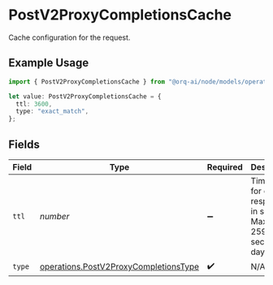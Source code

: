 # PostV2ProxyCompletionsCache

Cache configuration for the request.

## Example Usage

```typescript
import { PostV2ProxyCompletionsCache } from "@orq-ai/node/models/operations";

let value: PostV2ProxyCompletionsCache = {
  ttl: 3600,
  type: "exact_match",
};
```

## Fields

| Field                                                                                          | Type                                                                                           | Required                                                                                       | Description                                                                                    | Example                                                                                        |
| ---------------------------------------------------------------------------------------------- | ---------------------------------------------------------------------------------------------- | ---------------------------------------------------------------------------------------------- | ---------------------------------------------------------------------------------------------- | ---------------------------------------------------------------------------------------------- |
| `ttl`                                                                                          | *number*                                                                                       | :heavy_minus_sign:                                                                             | Time to live for cached responses in seconds. Maximum 259200 seconds (3 days).                 | 3600                                                                                           |
| `type`                                                                                         | [operations.PostV2ProxyCompletionsType](../../models/operations/postv2proxycompletionstype.md) | :heavy_check_mark:                                                                             | N/A                                                                                            |                                                                                                |